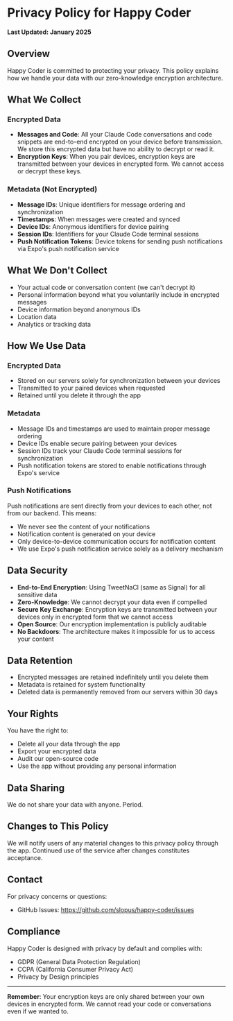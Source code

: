# Privacy Policy for Happy Coder

**Last Updated: January 2025**

## Overview

Happy Coder is committed to protecting your privacy. This policy explains how we handle your data with our zero-knowledge encryption architecture.

## What We Collect

### Encrypted Data
- **Messages and Code**: All your Claude Code conversations and code snippets are end-to-end encrypted on your device before transmission. We store this encrypted data but have no ability to decrypt or read it.
- **Encryption Keys**: When you pair devices, encryption keys are transmitted between your devices in encrypted form. We cannot access or decrypt these keys.

### Metadata (Not Encrypted)
- **Message IDs**: Unique identifiers for message ordering and synchronization
- **Timestamps**: When messages were created and synced
- **Device IDs**: Anonymous identifiers for device pairing
- **Session IDs**: Identifiers for your Claude Code terminal sessions
- **Push Notification Tokens**: Device tokens for sending push notifications via Expo's push notification service

## What We Don't Collect
- Your actual code or conversation content (we can't decrypt it)
- Personal information beyond what you voluntarily include in encrypted messages
- Device information beyond anonymous IDs
- Location data
- Analytics or tracking data

## How We Use Data

### Encrypted Data
- Stored on our servers solely for synchronization between your devices
- Transmitted to your paired devices when requested
- Retained until you delete it through the app

### Metadata
- Message IDs and timestamps are used to maintain proper message ordering
- Device IDs enable secure pairing between your devices
- Session IDs track your Claude Code terminal sessions for synchronization
- Push notification tokens are stored to enable notifications through Expo's service

### Push Notifications
Push notifications are sent directly from your devices to each other, not from our backend. This means:
- We never see the content of your notifications
- Notification content is generated on your device
- Only device-to-device communication occurs for notification content
- We use Expo's push notification service solely as a delivery mechanism

## Data Security

- **End-to-End Encryption**: Using TweetNaCl (same as Signal) for all sensitive data
- **Zero-Knowledge**: We cannot decrypt your data even if compelled
- **Secure Key Exchange**: Encryption keys are transmitted between your devices only in encrypted form that we cannot access
- **Open Source**: Our encryption implementation is publicly auditable
- **No Backdoors**: The architecture makes it impossible for us to access your content

## Data Retention

- Encrypted messages are retained indefinitely until you delete them
- Metadata is retained for system functionality
- Deleted data is permanently removed from our servers within 30 days

## Your Rights

You have the right to:
- Delete all your data through the app
- Export your encrypted data
- Audit our open-source code
- Use the app without providing any personal information

## Data Sharing

We do not share your data with anyone. Period.

## Changes to This Policy

We will notify users of any material changes to this privacy policy through the app. Continued use of the service after changes constitutes acceptance.

## Contact

For privacy concerns or questions:
- GitHub Issues: https://github.com/slopus/happy-coder/issues

## Compliance

Happy Coder is designed with privacy by default and complies with:
- GDPR (General Data Protection Regulation)
- CCPA (California Consumer Privacy Act)
- Privacy by Design principles

---

**Remember**: Your encryption keys are only shared between your own devices in encrypted form. We cannot read your code or conversations even if we wanted to.